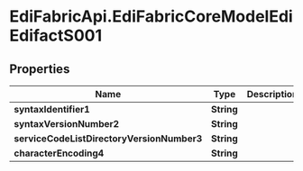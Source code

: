 # EdiFabricApi.EdiFabricCoreModelEdiEdifactS001

## Properties
Name | Type | Description | Notes
------------ | ------------- | ------------- | -------------
**syntaxIdentifier1** | **String** |  | [optional] 
**syntaxVersionNumber2** | **String** |  | [optional] 
**serviceCodeListDirectoryVersionNumber3** | **String** |  | [optional] 
**characterEncoding4** | **String** |  | [optional] 


